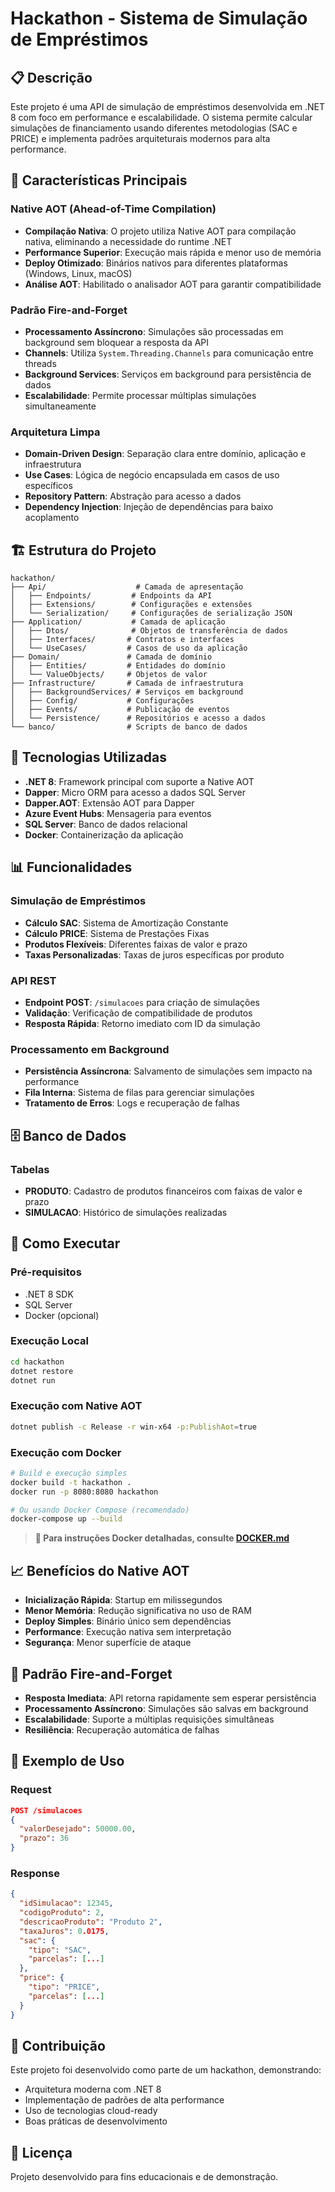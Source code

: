 # Hackathon - Sistema de Simulação de Empréstimos

## 📋 Descrição

Este projeto é uma API de simulação de empréstimos desenvolvida em .NET 8 com foco em performance e escalabilidade. O sistema permite calcular simulações de financiamento usando diferentes metodologias (SAC e PRICE) e implementa padrões arquiteturais modernos para alta performance.

## 🚀 Características Principais

### Native AOT (Ahead-of-Time Compilation)
- **Compilação Nativa**: O projeto utiliza Native AOT para compilação nativa, eliminando a necessidade do runtime .NET
- **Performance Superior**: Execução mais rápida e menor uso de memória
- **Deploy Otimizado**: Binários nativos para diferentes plataformas (Windows, Linux, macOS)
- **Análise AOT**: Habilitado o analisador AOT para garantir compatibilidade

### Padrão Fire-and-Forget
- **Processamento Assíncrono**: Simulações são processadas em background sem bloquear a resposta da API
- **Channels**: Utiliza `System.Threading.Channels` para comunicação entre threads
- **Background Services**: Serviços em background para persistência de dados
- **Escalabilidade**: Permite processar múltiplas simulações simultaneamente

### Arquitetura Limpa
- **Domain-Driven Design**: Separação clara entre domínio, aplicação e infraestrutura
- **Use Cases**: Lógica de negócio encapsulada em casos de uso específicos
- **Repository Pattern**: Abstração para acesso a dados
- **Dependency Injection**: Injeção de dependências para baixo acoplamento

## 🏗️ Estrutura do Projeto

```
hackathon/
├── Api/                    # Camada de apresentação
│   ├── Endpoints/         # Endpoints da API
│   ├── Extensions/        # Configurações e extensões
│   └── Serialization/     # Configurações de serialização JSON
├── Application/           # Camada de aplicação
│   ├── Dtos/              # Objetos de transferência de dados
│   ├── Interfaces/       # Contratos e interfaces
│   └── UseCases/         # Casos de uso da aplicação
├── Domain/               # Camada de domínio
│   ├── Entities/         # Entidades do domínio
│   └── ValueObjects/     # Objetos de valor
├── Infrastructure/       # Camada de infraestrutura
│   ├── BackgroundServices/ # Serviços em background
│   ├── Config/           # Configurações
│   ├── Events/           # Publicação de eventos
│   └── Persistence/      # Repositórios e acesso a dados
└── banco/                # Scripts de banco de dados
```

## 🔧 Tecnologias Utilizadas

- **.NET 8**: Framework principal com suporte a Native AOT
- **Dapper**: Micro ORM para acesso a dados SQL Server
- **Dapper.AOT**: Extensão AOT para Dapper
- **Azure Event Hubs**: Mensageria para eventos
- **SQL Server**: Banco de dados relacional
- **Docker**: Containerização da aplicação

## 📊 Funcionalidades

### Simulação de Empréstimos
- **Cálculo SAC**: Sistema de Amortização Constante
- **Cálculo PRICE**: Sistema de Prestações Fixas
- **Produtos Flexíveis**: Diferentes faixas de valor e prazo
- **Taxas Personalizadas**: Taxas de juros específicas por produto

### API REST
- **Endpoint POST**: `/simulacoes` para criação de simulações
- **Validação**: Verificação de compatibilidade de produtos
- **Resposta Rápida**: Retorno imediato com ID da simulação

### Processamento em Background
- **Persistência Assíncrona**: Salvamento de simulações sem impacto na performance
- **Fila Interna**: Sistema de filas para gerenciar simulações
- **Tratamento de Erros**: Logs e recuperação de falhas

## 🗄️ Banco de Dados

### Tabelas
- **PRODUTO**: Cadastro de produtos financeiros com faixas de valor e prazo
- **SIMULACAO**: Histórico de simulações realizadas

## 🚀 Como Executar

### Pré-requisitos
- .NET 8 SDK
- SQL Server
- Docker (opcional)

### Execução Local
```bash
cd hackathon
dotnet restore
dotnet run
```

### Execução com Native AOT
```bash
dotnet publish -c Release -r win-x64 -p:PublishAot=true
```

### Execução com Docker
```bash
# Build e execução simples
docker build -t hackathon .
docker run -p 8080:8080 hackathon

# Ou usando Docker Compose (recomendado)
docker-compose up --build
```

> **📖 Para instruções Docker detalhadas, consulte [DOCKER.md](hackathon/DOCKER.md)**

## 📈 Benefícios do Native AOT

- **Inicialização Rápida**: Startup em milissegundos
- **Menor Memória**: Redução significativa no uso de RAM
- **Deploy Simples**: Binário único sem dependências
- **Performance**: Execução nativa sem interpretação
- **Segurança**: Menor superfície de ataque

## 🔄 Padrão Fire-and-Forget

- **Resposta Imediata**: API retorna rapidamente sem esperar persistência
- **Processamento Assíncrono**: Simulações são salvas em background
- **Escalabilidade**: Suporte a múltiplas requisições simultâneas
- **Resiliência**: Recuperação automática de falhas

## 📝 Exemplo de Uso

### Request
```json
POST /simulacoes
{
  "valorDesejado": 50000.00,
  "prazo": 36
}
```

### Response
```json
{
  "idSimulacao": 12345,
  "codigoProduto": 2,
  "descricaoProduto": "Produto 2",
  "taxaJuros": 0.0175,
  "sac": {
    "tipo": "SAC",
    "parcelas": [...]
  },
  "price": {
    "tipo": "PRICE",
    "parcelas": [...]
  }
}
```

## 🤝 Contribuição

Este projeto foi desenvolvido como parte de um hackathon, demonstrando:
- Arquitetura moderna com .NET 8
- Implementação de padrões de alta performance
- Uso de tecnologias cloud-ready
- Boas práticas de desenvolvimento

## 📄 Licença

Projeto desenvolvido para fins educacionais e de demonstração.
